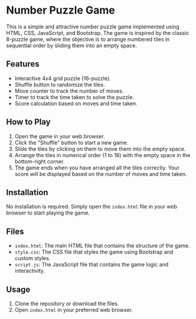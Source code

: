 # Number Puzzle Game

This is a simple and attractive number puzzle game implemented using HTML, CSS, JavaScript, and Bootstrap. The game is inspired by the classic 8-puzzle game, where the objective is to arrange numbered tiles in sequential order by sliding them into an empty space.

## Features

- Interactive 4x4 grid puzzle (16-puzzle).
- Shuffle button to randomize the tiles.
- Move counter to track the number of moves.
- Timer to track the time taken to solve the puzzle.
- Score calculation based on moves and time taken.

## How to Play

1. Open the game in your web browser.
2. Click the "Shuffle" button to start a new game.
3. Slide the tiles by clicking on them to move them into the empty space.
4. Arrange the tiles in numerical order (1 to 16) with the empty space in the bottom-right corner.
5. The game ends when you have arranged all the tiles correctly. Your score will be displayed based on the number of moves and time taken.


## Installation

No installation is required. Simply open the `index.html` file in your web browser to start playing the game.

## Files

- `index.html`: The main HTML file that contains the structure of the game.
- `style.css`: The CSS file that styles the game using Bootstrap and custom styles.
- `script.js`: The JavaScript file that contains the game logic and interactivity.

## Usage

1. Clone the repository or download the files.
2. Open `index.html` in your preferred web browser.